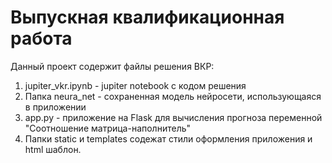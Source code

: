 # Выпускная квалификационная работа

Данный проект содержит файлы решения ВКР:
1. jupiter_vkr.ipynb - jupiter notebook с кодом решения
2. Папка neura_net - сохраненная модель нейросети, использующаяся в приложении
3. app.py - приложение на Flask для вычисления прогноза переменной "Соотношение матрица-наполнитель"
4. Папки static и templates содежат стили оформления приложения и html шаблон.